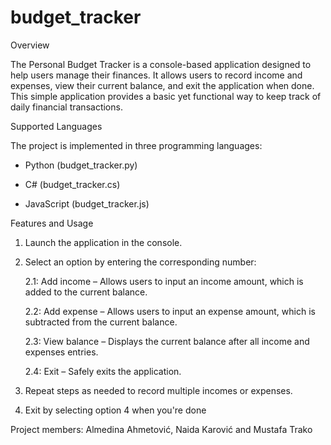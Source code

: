 # budget_tracker

Overview 

The Personal Budget Tracker is a console-based application designed to help users manage their finances. It allows users to record income and expenses, view their current balance, and exit the application when done. This simple application provides a basic yet functional way to keep track of daily financial transactions. 

 

Supported Languages 


The project is implemented in three programming languages: 

  - Python (budget_tracker.py) 

  - C# (budget_tracker.cs) 

  - JavaScript (budget_tracker.js) 


 
Features and Usage 


1. Launch the application in the console. 

2. Select an option by entering the corresponding number: 

    2.1: Add income – Allows users to input an income amount, which is added to the current balance. 

    2.2: Add expense – Allows users to input an expense amount, which is subtracted from the current balance. 

    2.3: View balance – Displays the current balance after all income and expenses entries. 

    2.4: Exit – Safely exits the application. 

3. Repeat steps as needed to record multiple incomes or expenses. 

4. Exit by selecting option 4 when you're done



Project members: Almedina Ahmetović, Naida Karović and Mustafa Trako 
